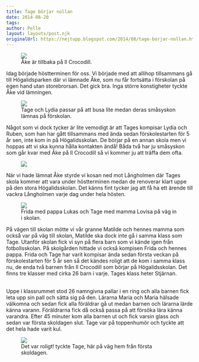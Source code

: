 ```yaml
---
title: Tage börjar nollan
date: 2014-08-20
tags: 	
author: Pelle
layout: layouts/post.njk
originalUrl: https://nejtupp.blogspot.com/2014/08/tage-borjar-nollan.html
---
```


<figure>
	<img src="../../../../img/Skolstart-PERK3914.jpg">
	<figcaption>Åke är tillbaka på Il Crocodill. </figcaption>
</figure>

Idag började höstterminen för oss. Vi började med att allihop tillsammans gå till Högalidsparken där vi lämnade Åke, som nu får fortsätta i förskolan på egen hand utan storebrorsan. Det gick bra. Inga större konstigheter tyckte Åke vid lämningen.

<figure>
	<img src="../../../../img/Skolstart-PERK3915.jpg">
	<figcaption>Tage och Lydia passar på att busa lite medan deras småsyskon lämnas på förskolan.</figcaption>
</figure>

Något som vi dock tycker är lite vemodigt är att Tages kompisar Lydia och Ruben, som han har gått tillsammans med ända sedan förskolestarten för 5 år sen, inte kom in på Högalidsskolan. De börjar på en annan skola men vi hoppas att vi ska kunna hålla kontakten ändå! Båda två har ju småsyskon som går kvar med Åke på Il Crocodill så vi kommer ju att träffa dem ofta.

<figure>
	<img src="../../../../img/Skolstart-PERK3924.jpg">
</figure>

När vi hade lämnat Åke styrde vi kosan ned mot Långholmen där Tages skola kommer att vara under höstterminen medan de renoverar klart uppe på den stora Högalidsskolan. Det känns fint tycker jag att få ha ett ärende till vackra Långholmen varje dag under hela hösten.

<figure>
	<img src="../../../../img/Skolstart-PERK3945.jpg">
	<figcaption>Frida med pappa Lukas och Tage med mamma Lovisa på väg in i skolan.</figcaption>
</figure>

På vägen till skolan mötte vi vår granne Matilde och hennes mamma som också var på väg till skolan, Matilde ska dock inte gå i samma klass som Tage. Utanför skolan fick vi syn på flera barn som vi kände igen från fotbollsskolan. På skolgården hittade vi också kompisen Frida och hennes pappa. Frida och Tage har varit kompisar ända sedan första veckan på förskolestarten för 5 år sen så det kändes roligt att de kom i samma klass nu, de enda två barnen från Il Crocodill som börjar på Högalidsskolan. Det finns tre klasser med cirka 26 barn i varje. Tages klass heter Stjärnan.
<br><br>

Uppe i klassrummet stod 26 namngivna pallar i en ring och alla barnen fick leta upp sin pall och sätta sig på den. Lärarna Maria och Maria hälsade välkomna och sedan fick alla föräldrar gå ut medan barnen och lärarna lärde känna varann. Föräldrarna fick då också passa på att försöka lära känna varandra. Efter 45 minuter kom alla barnen ut och fick varsin glass och sedan var första skoldagen slut. Tage var på toppenhumör och tyckte att det hela hade varit kul.

<figure>
	<img src="../../../../img/Skolstart-PERK3952.jpg">
	<figcaption>Det var roligt! tyckte Tage, här på väg hem från första skoldagen.</figcaption>
</figure>
